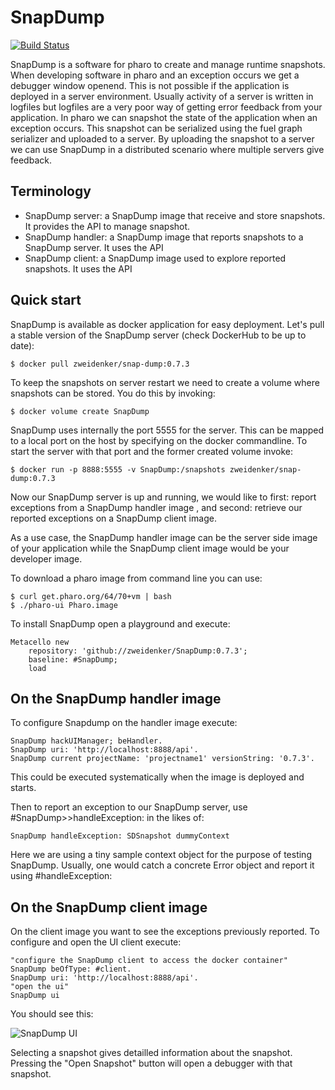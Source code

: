 SnapDump
========

[![Build Status](https://travis-ci.com/zweidenker/SnapDump.svg?branch=master)](https://travis-ci.com/zweidenker/SnapDump)

SnapDump is a software for pharo to create and manage runtime snapshots. When developing software in pharo and an exception occurs we get a debugger window openend. This is not possible if the application is deployed in a server environment. Usually activity of a server is written in logfiles but logfiles are a very poor way of getting error feedback from your application. In pharo we can snapshot the state of the application when an exception occurs. This snapshot can be serialized using the fuel graph serializer and uploaded to a server. By uploading the snapshot to a server we can use SnapDump in a distributed scenario where multiple servers give feedback.

Terminology
-----------
- SnapDump server: a SnapDump image that receive and store snapshots. It provides the API to manage snapshot.
- SnapDump handler: a SnapDump image that reports snapshots to a SnapDump server. It uses the API
- SnapDump client: a SnapDump image used to explore reported snapshots. It uses the API

Quick start
-----------
SnapDump is available as docker application for easy deployment. Let's pull a stable version of the SnapDump server (check DockerHub to be up to date):

    $ docker pull zweidenker/snap-dump:0.7.3

To keep the snapshots on server restart we need to create a volume where snapshots can be stored. You do this by invoking:

    $ docker volume create SnapDump

SnapDump uses internally the port 5555 for the server. This can be mapped to a local port on the host by specifying on the docker commandline. To start the server with that port and the former created volume invoke:

    $ docker run -p 8888:5555 -v SnapDump:/snapshots zweidenker/snap-dump:0.7.3

Now our SnapDump server is up and running, we would like to first: report exceptions from a SnapDump handler image , and second: retrieve our reported exceptions on a SnapDump client image.

As a use case, the SnapDump handler image can be the server side image of your application while the SnapDump client image would be your developer image.

To download a pharo image from command line you can use:

    $ curl get.pharo.org/64/70+vm | bash
    $ ./pharo-ui Pharo.image

To install SnapDump open a playground and execute:

    Metacello new
	    repository: 'github://zweidenker/SnapDump:0.7.3';
	    baseline: #SnapDump;
	    load

On the SnapDump handler image
-----------------------------
To configure Snapdump on the handler image execute:

    SnapDump hackUIManager; beHandler.
    SnapDump uri: 'http://localhost:8888/api'.
    SnapDump current projectName: 'projectname1' versionString: '0.7.3'.

This could be executed systematically when the image is deployed and starts.

Then to report an exception to our SnapDump server, use #SnapDump>>handleException: in the likes of:

```smalltalk
SnapDump handleException: SDSnapshot dummyContext
```
Here we are using a tiny sample context object for the purpose of testing SnapDump.
Usually, one would catch a concrete Error object and report it using #handleException:

On the SnapDump client image
----------------------------
On the client image you want to see the exceptions previously reported.
To configure and open the UI client execute:

    "configure the SnapDump client to access the docker container"
    SnapDump beOfType: #client.
    SnapDump uri: 'http://localhost:8888/api'.
    "open the ui"
    SnapDump ui

 You should see this:

 ![SnapDump UI](https://raw.githubusercontent.com/zweidenker/SnapDump/master/images/ui.png)

Selecting a snapshot gives detailled information about the snapshot. Pressing the "Open Snapshot" button will open a debugger with that snapshot.
